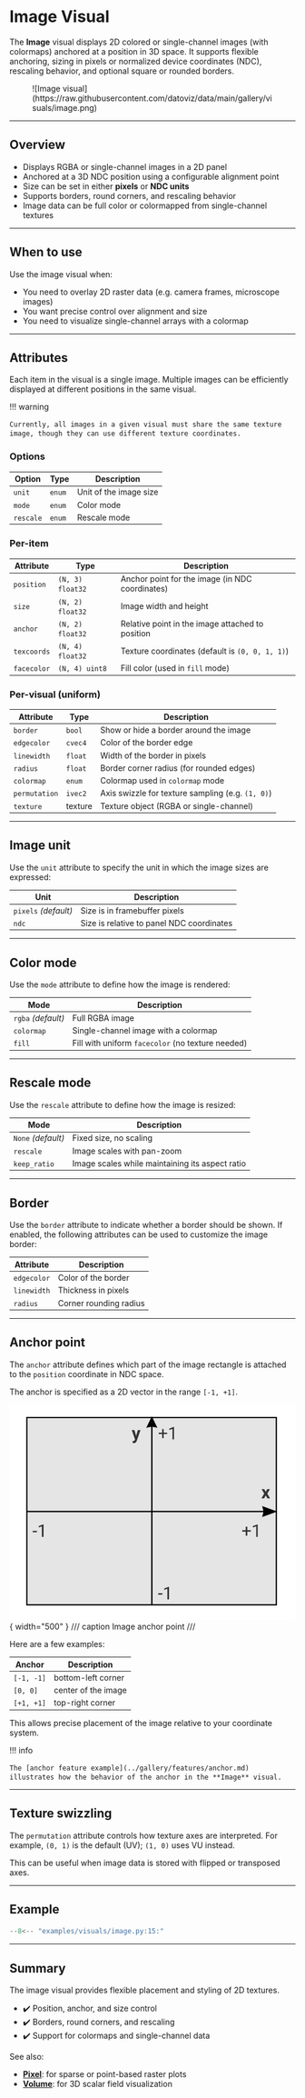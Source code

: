 # Image Visual

The **Image** visual displays 2D colored or single-channel images (with colormaps) anchored at a position in 3D space. It supports flexible anchoring, sizing in pixels or normalized device coordinates (NDC), rescaling behavior, and optional square or rounded borders.

<figure markdown="span">
![Image visual](https://raw.githubusercontent.com/datoviz/data/main/gallery/visuals/image.png)
</figure>

---

## Overview

- Displays RGBA or single-channel images in a 2D panel
- Anchored at a 3D NDC position using a configurable alignment point
- Size can be set in either **pixels** or **NDC units**
- Supports borders, round corners, and rescaling behavior
- Image data can be full color or colormapped from single-channel textures

---

## When to use

Use the image visual when:

- You need to overlay 2D raster data (e.g. camera frames, microscope images)
- You want precise control over alignment and size
- You need to visualize single-channel arrays with a colormap

---

## Attributes

Each item in the visual is a single image. Multiple images can be efficiently displayed at different positions in the same visual.

!!! warning

    Currently, all images in a given visual must share the same texture image, though they can use different texture coordinates.

### Options

| Option        | Type     | Description                                        |
|---------------|----------|----------------------------------------------------|
| `unit`        | `enum`   | Unit of the image size                             |
| `mode`        | `enum`   | Color mode                                         |
| `rescale`     | `enum`   | Rescale mode                                       |

### Per-item

| Attribute     | Type                 | Description                                      |
|---------------|----------------------|--------------------------------------------------|
| `position`    | `(N, 3) float32`     | Anchor point for the image (in NDC coordinates) |
| `size`        | `(N, 2) float32`     | Image width and height                          |
| `anchor`      | `(N, 2) float32`     | Relative point in the image attached to position |
| `texcoords`   | `(N, 4) float32`     | Texture coordinates (default is `(0, 0, 1, 1)`)  |
| `facecolor`   | `(N, 4) uint8`       | Fill color (used in `fill` mode)                |

### Per-visual (uniform)

| Attribute     | Type     | Description                                        |
|---------------|----------|----------------------------------------------------|
| `border`      | `bool`   | Show or hide a border around the image             |
| `edgecolor`   | `cvec4`  | Color of the border edge                           |
| `linewidth`   | `float`  | Width of the border in pixels                      |
| `radius`      | `float`  | Border corner radius (for rounded edges)           |
| `colormap`    | `enum`   | Colormap used in `colormap` mode                   |
| `permutation` | `ivec2`  | Axis swizzle for texture sampling (e.g. `(1, 0)`)  |
| `texture`     | texture  | Texture object (RGBA or single-channel)            |

---

## Image unit

Use the `unit` attribute to specify the unit in which the image sizes are expressed:

| Unit    | Description                                |
|---------|--------------------------------------------|
| `pixels` *(default)* | Size is in framebuffer pixels |
| `ndc`    | Size is relative to panel NDC coordinates |

---

## Color mode

Use the `mode` attribute to define how the image is rendered:

| Mode       | Description                                      |
|------------|--------------------------------------------------|
| `rgba` *(default)* | Full RGBA image                         |
| `colormap` | Single-channel image with a colormap            |
| `fill`     | Fill with uniform `facecolor` (no texture needed) |

---

## Rescale mode

Use the `rescale` attribute to define how the image is resized:

| Mode         | Description                                     |
|--------------|-------------------------------------------------|
| `None` *(default)* | Fixed size, no scaling                    |
| `rescale`    | Image scales with pan-zoom                      |
| `keep_ratio` | Image scales while maintaining its aspect ratio |

---

## Border

Use the `border` attribute to indicate whether a border should be shown. If enabled, the following attributes can be used to customize the image border:

| Attribute   | Description                                   |
|-------------|-----------------------------------------------|
| `edgecolor` | Color of the border                           |
| `linewidth` | Thickness in pixels                           |
| `radius`    | Corner rounding radius                        |

---

## Anchor point

The `anchor` attribute defines which part of the image rectangle is attached to the `position` coordinate in NDC space.

The anchor is specified as a 2D vector in the range `[-1, +1]`.

![Image title](../images/anchor.svg){ width="500" }
/// caption
Image anchor point
///

Here are a few examples:

| Anchor     | Description          |
|------------|----------------------|
| `[-1, -1]` | bottom-left corner   |
| `[0, 0]`   | center of the image  |
| `[+1, +1]` | top-right corner     |

This allows precise placement of the image relative to your coordinate system.

!!! info

    The [anchor feature example](../gallery/features/anchor.md) illustrates how the behavior of the anchor in the **Image** visual.

---

## Texture swizzling

The `permutation` attribute controls how texture axes are interpreted.
For example, `(0, 1)` is the default (UV); `(1, 0)` uses VU instead.

This can be useful when image data is stored with flipped or transposed axes.

---

## Example

```python
--8<-- "examples/visuals/image.py:15:"
```

---

## Summary

The image visual provides flexible placement and styling of 2D textures.

* ✔️ Position, anchor, and size control
* ✔️ Borders, round corners, and rescaling
* ✔️ Support for colormaps and single-channel data

See also:

* [**Pixel**](pixel.md): for sparse or point-based raster plots
* [**Volume**](volume.md): for 3D scalar field visualization
